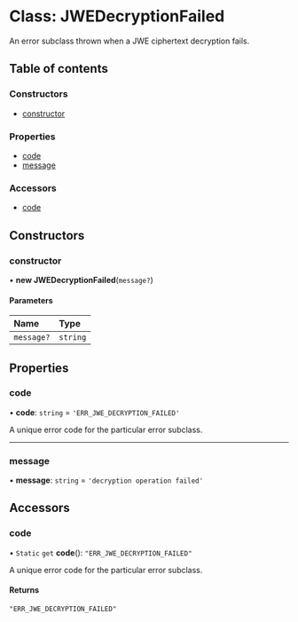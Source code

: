 # Class: JWEDecryptionFailed

An error subclass thrown when a JWE ciphertext decryption fails.

## Table of contents

### Constructors

- [constructor](util_errors.JWEDecryptionFailed.md#constructor)

### Properties

- [code](util_errors.JWEDecryptionFailed.md#code)
- [message](util_errors.JWEDecryptionFailed.md#message)

### Accessors

- [code](util_errors.JWEDecryptionFailed.md#code)

## Constructors

### constructor

• **new JWEDecryptionFailed**(`message?`)

#### Parameters

| Name | Type |
| :------ | :------ |
| `message?` | `string` |

## Properties

### code

• **code**: `string` = `'ERR_JWE_DECRYPTION_FAILED'`

A unique error code for the particular error subclass.

___

### message

• **message**: `string` = `'decryption operation failed'`

## Accessors

### code

• `Static` `get` **code**(): ``"ERR_JWE_DECRYPTION_FAILED"``

A unique error code for the particular error subclass.

#### Returns

``"ERR_JWE_DECRYPTION_FAILED"``
